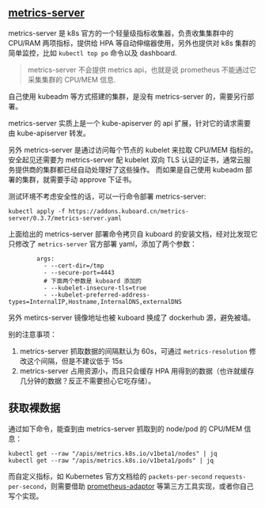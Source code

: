 
## [metrics-server](https://github.com/kubernetes-sigs/metrics-server)

metrics-server 是 k8s 官方的一个轻量级指标收集器，负责收集集群中的 CPU/RAM 两项指标，提供给 HPA 等自动伸缩器使用，另外也提供对 k8s 集群的简单监控，比如 `kubectl top po` 命令以及 dashboard.

>metrics-server 不会提供 metrics api，也就是说 prometheus 不能通过它采集集群的 CPU/MEM 信息.

自己使用 kubeadm 等方式搭建的集群，是没有 metrics-server 的，需要另行部署。

metrics-server 实质上是一个 kube-apiserver 的 api 扩展，针对它的请求需要由 kube-apiserver 转发。

另外 metrics-server 是通过访问每个节点的 kubelet 来拉取 CPU/MEM 指标的。
安全起见还需要为 metrics-server 配 kubelet 双向 TLS 认证的证书，通常云服务提供商的集群都已经自动处理好了这些操作。
而如果是自己使用 kubeadm 部署的集群，就需要手动 approve 下证书。

测试环境不考虑安全性的话，可以一行命令部署 metrics-server:

```shell
kubectl apply -f https://addons.kuboard.cn/metrics-server/0.3.7/metrics-server.yaml
```

上面给出的 metrics-server 部署命令拷贝自 kuboard 的安装文档，经对比发现它只修改了 `metrics-server` 官方部署 yaml，添加了两个参数：

```shell
        args:
          - --cert-dir=/tmp
          - --secure-port=4443
          # 下面两个参数是 kuboard 添加的
          - --kubelet-insecure-tls=true
          - --kubelet-preferred-address-types=InternalIP,Hostname,InternalDNS,externalDNS
```

另外 metircs-server 镜像地址也被 kuboard 换成了 dockerhub 源，避免被墙。

别的注意事项：

1. metrics-server 抓取数据的间隔默认为 60s，可通过 `metrics-resolution` 修改这个间隔，但是不建议低于 15s
2. metrics-server 占用资源小，而且只会缓存 HPA 用得到的数据（也许就缓存几分钟的数据？反正不需要担心它吃存储）。


## 获取裸数据

通过如下命令，能查到由 metrics-server 抓取到的 node/pod 的 CPU/MEM 信息：

```shell
kubectl get --raw "/apis/metrics.k8s.io/v1beta1/nodes" | jq
kubectl get --raw "/apis/metrics.k8s.io/v1beta1/pods" | jq
```

而自定义指标，如 Kubernetes 官方文档给的 `packets-per-second` `requests-per-second`，则需要借助 [prometheus-adaptor](./../autoscaling/prometheus-adapter.md) 等第三方工具实现，或者你自己写个实现。
